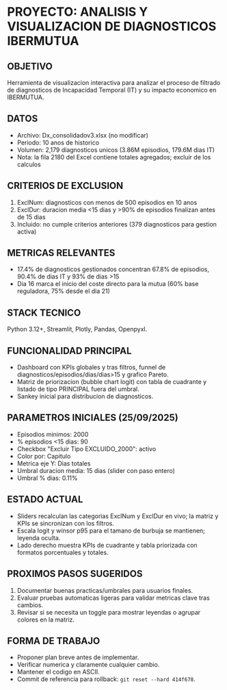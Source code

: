# PROYECTO: ANALISIS Y VISUALIZACION DE DIAGNOSTICOS IBERMUTUA

## OBJETIVO
Herramienta de visualizacion interactiva para analizar el proceso de filtrado de diagnosticos de Incapacidad Temporal (IT) y su impacto economico en IBERMUTUA.

## DATOS
- Archivo: Dx_consolidadov3.xlsx (no modificar)
- Periodo: 10 anos de historico
- Volumen: 2,179 diagnosticos unicos (3.86M episodios, 179.6M dias IT)
- Nota: la fila 2180 del Excel contiene totales agregados; excluir de los calculos

## CRITERIOS DE EXCLUSION
1. ExclNum: diagnosticos con menos de 500 episodios en 10 anos
2. ExclDur: duracion media <15 dias y >90% de episodios finalizan antes de 15 dias
3. Incluido: no cumple criterios anteriores (379 diagnosticos para gestion activa)

## METRICAS RELEVANTES
- 17.4% de diagnosticos gestionados concentran 67.8% de episodios, 90.4% de dias IT y 93% de dias >15
- Dia 16 marca el inicio del coste directo para la mutua (60% base reguladora, 75% desde el dia 21)

## STACK TECNICO
Python 3.12+, Streamlit, Plotly, Pandas, Openpyxl.

## FUNCIONALIDAD PRINCIPAL
- Dashboard con KPIs globales y tras filtros, funnel de diagnosticos/episodios/dias/dias>15 y grafico Pareto.
- Matriz de priorizacion (bubble chart logit) con tabla de cuadrante y listado de tipo PRINCIPAL fuera del umbral.
- Sankey inicial para distribucion de diagnosticos.

## PARAMETROS INICIALES (25/09/2025)
- Episodios minimos: 2000
- % episodios <15 dias: 90
- Checkbox "Excluir Tipo EXCLUIDO_2000": activo
- Color por: Capitulo
- Metrica eje Y: Dias totales
- Umbral duracion media: 15 dias (slider con paso entero)
- Umbral % dias: 0.11%

## ESTADO ACTUAL
- Sliders recalculan las categorias ExclNum y ExclDur en vivo; la matriz y KPIs se sincronizan con los filtros.
- Escala logit y winsor p95 para el tamano de burbuja se mantienen; leyenda oculta.
- Lado derecho muestra KPIs de cuadrante y tabla priorizada con formatos porcentuales y totales.

## PROXIMOS PASOS SUGERIDOS
1. Documentar buenas practicas/umbrales para usuarios finales.
2. Evaluar pruebas automaticas ligeras para validar metricas clave tras cambios.
3. Revisar si se necesita un toggle para mostrar leyendas o agrupar colores en la matriz.

## FORMA DE TRABAJO
- Proponer plan breve antes de implementar.
- Verificar numerica y claramente cualquier cambio.
- Mantener el codigo en ASCII.
- Commit de referencia para rollback: `git reset --hard 414f678`.
